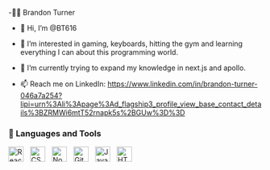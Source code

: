 -🏄‍♂️ Brandon Turner
-  👋 Hi, I’m @BT616
- 👀 I’m interested in gaming, keyboards, hitting the gym and learning everything I can about this programming world.
- 🌱 I’m currently trying to expand my knowledge in next.js and apollo. 

- 📫 Reach me on LinkedIn: https://www.linkedin.com/in/brandon-turner-046a7a254?lipi=urn%3Ali%3Apage%3Ad_flagship3_profile_view_base_contact_details%3BZRMWi6mtT52rnapk5s%2BGUw%3D%3D

### 🧰 Languages and Tools
<img align="left" alt="React" width="30px" style="padding-right:10px;" src="https://cdn.jsdelivr.net/gh/devicons/devicon/icons/react/react-original.svg" />
<img align="left" alt="CSS" width="30px" style="padding-right:10px;" src="https://cdn.jsdelivr.net/gh/devicons/devicon/icons/css3/css3-plain.svg" />
<img align="left" alt="NodeJS" width="30px" style="padding-right:10px;" src="https://cdn.jsdelivr.net/gh/devicons/devicon/icons/nodejs/nodejs-original.svg" />
<img align="left" alt="GitHub" width="30px" style="padding-right:10px;" src="https://cdn.jsdelivr.net/gh/devicons/devicon/icons/github/github-original.svg" />
<img align="left" alt="JavaScript" width="30px" style="padding-right:10px;" src="https://cdn.jsdelivr.net/gh/devicons/devicon/icons/javascript/javascript-plain.svg" />
<img align="left" alt="HTML" width="30px" style="padding-right:10px;" src="https://cdn.jsdelivr.net/gh/devicons/devicon/icons/html5/html5-plain.svg" />
<!---
BT616/BT616 is a ✨ special ✨ repository because its `README.md` (this file) appears on your GitHub profile.
You can click the Preview link to take a look at your changes.
--->
